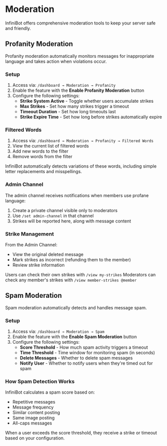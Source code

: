 # Moderation

InfiniBot offers comprehensive moderation tools to keep your server safe and friendly.

## Profanity Moderation

Profanity moderation automatically monitors messages for inappropriate language and takes action when violations occur.

### Setup

1. Access via: `/dashboard → Moderation → Profanity`
2. Enable the feature with the **Enable Profanity Moderation** button
3. Configure the following settings:
   - **Strike System Active** - Toggle whether users accumulate strikes
   - **Max Strikes** - Set how many strikes trigger a timeout
   - **Timeout Duration** - Set how long timeouts last
   - **Strike Expire Time** - Set how long before strikes automatically expire

### Filtered Words

1. Access via: `/dashboard → Moderation → Profanity → Filtered Words`
2. View the current list of filtered words
3. Add new words to the filter
4. Remove words from the filter

InfiniBot automatically detects variations of these words, including simple letter replacements and misspellings.

### Admin Channel

The admin channel receives notifications when members use profane language:

1. Create a private channel visible only to moderators
2. Use `/set admin-channel` in that channel
3. Strikes will be reported here, along with message content

### Strike Management

From the Admin Channel:
- View the original deleted message
- Mark strikes as incorrect (refunding them to the member)
- Review strike information

Users can check their own strikes with `/view my-strikes`
Moderators can check any member's strikes with `/view member-strikes @member`

## Spam Moderation

Spam moderation automatically detects and handles message spam.

### Setup

1. Access via: `/dashboard → Moderation → Spam`
2. Enable the feature with the **Enable Spam Moderation** button
3. Configure the following settings:
   - **Score Threshold** - How much spam activity triggers a timeout
   - **Time Threshold** - Time window for monitoring spam (in seconds)
   - **Delete Messages** - Whether to delete spam messages
   - **Notify User** - Whether to notify users when they're timed out for spam

### How Spam Detection Works

InfiniBot calculates a spam score based on:
- Repetitive messages
- Message frequency
- Similar content posting
- Same image posting
- All-caps messages

When a user exceeds the score threshold, they receive a strike or timeout based on your configuration.
